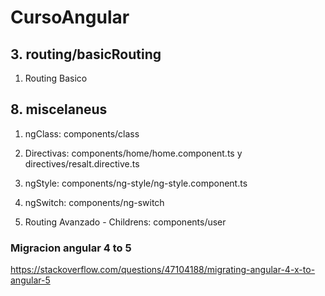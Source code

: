# CursoAngular

## 3. routing/basicRouting

1. Routing Basico

## 8. miscelaneus

1. ngClass: components/class

1. Directivas: components/home/home.component.ts y directives/resalt.directive.ts

1. ngStyle: components/ng-style/ng-style.component.ts

1. ngSwitch: components/ng-switch

1. Routing Avanzado - Childrens: components/user

### Migracion angular 4 to 5

https://stackoverflow.com/questions/47104188/migrating-angular-4-x-to-angular-5
